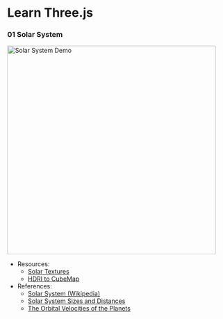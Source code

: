 # Learn Three.js

### 01 Solar System

<img src="https://res.cloudinary.com/amberjen/image/upload/v1717226880/Learn%20Three.js/01-solar-system-v4.gif" alt="Solar System Demo" width="480" />

- Resources:
  - [Solar Textures](https://www.solarsystemscope.com/textures/)
  - [HDRI to CubeMap](https://matheowis.github.io/HDRI-to-CubeMap/) 
- References:
  - [Solar System (Wikipedia)](https://en.wikipedia.org/wiki/Solar_System)
  - [Solar System Sizes and Distances](https://www.jpl.nasa.gov/edu/pdfs/scaless_reference.pdf)
  - [The Orbital Velocities of the Planets](https://www.sjsu.edu/faculty/watkins/orbital.htm)
  